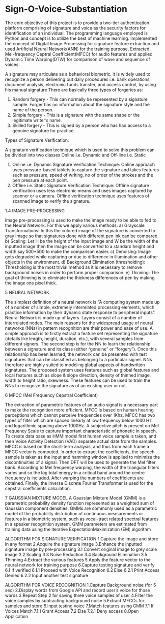 # Sign-O-Voice-Substantiation

The core objective of this project is to provide a two-tier authentication platform comprising of signature and voice as the security 
factors for identification of an individual. The programming language employed is Python and concept is to utilize the best of machine 
learning. Implemented the concept of Digital Image Processing for signature feature extraction and used Artificial Neural Network(ANN) 
for the training purpose. Extracted Mel-frequency Ceptral Coefficient(MFCC) for audio features and applied Dynamic Time Warping(DTW) for
comparison of wave and sequence of voices.


A signature may articulate as a behavioral biometric. It is widely used to recognize a person delivering out daily procedures i.e. bank operations, document analysis, electronic funds transfer, and access control, by using his manual signature
There are basically three types of forgeries as:
 1) Random forgery - This can normally be represented by a signature sample. Forger has no information about the signature style and the name of the person. 
2) Simple forgery - This is a signature with the same shape or the legitimate writer’s name. 
3) Skilled forgery - This is signed by a person who has had access to a genuine signature for practice.

Types of Signature Verification:

A signature verification technique which is used to solve this problem can be divided into two classes Online i.e. Dynamic and Off-line i.e. Static
1)	Online i.e. Dynamic Signature Verification Technique:
Online approach uses pressure-based tablets to capture the signature and takes features such as pressure, speed of writing, no of order of the strokes and the pen pressure at each point.
2)	Offline i.e. Static Signature Verification Technique:
Offline signature verification uses less electronic means and uses images captured by scanner or a camera. Offline verification technique uses features of scanned image to verify the signature.


1.4	IMAGE PRE-PROCESSING

Image pre-processing is used to make the image ready to be able to fed to the Neural Network. For this we apply various methods:
a)	Grayscale Transformations:
In this the colored image of the signature is converted to gray image so that signatures done with different pen ink can be compared.
b)	Scaling:
Let H be the height of the input image and W be the width of the inputted image then the image can be converted to a standard height and width say 500*500 to make the comparison easier.
c)	Denoising:
Image gets degraded while capturing or due to difference in illumination and other objects in the environment.
d)	Background Elimination (thresholding):
Thresholding is the most trivial method as it is necessary to remove background noises in order to perform proper comparison.
e)	Thinning:
The goal of thinning is to eliminate the thickness differences of pen by making the image one pixel thick.



5	 NEURAL NETWORK

The simplest definition of a neural network is “A computing system made up of a number of simple, extremely interrelated 
processing elements, which practice information by their dynamic state response to peripheral inputs”. Neural Network is 
made up of layers. Layers consist of a number of interrelated nodes. The main reasons for the widespread usage of neural 
networks (NNs) in pattern recognition are their power and ease of use. A simple approach is to firstly extract a feature 
set representing the signature (details like length, height, duration, etc.), with several samples from different signers. 
The second step is for the NN to learn the relationship between a signature and its class (either “genuine” or “forgery”). 
Once this relationship has been learned, the network can be presented with test signatures that can be classified as belonging
to a particular signer. NNs therefore are highly suited to modeling global aspects of handwritten signatures.
The proposed system uses features such as global features and local features such as slope & slope direction, density of 
thinned image, width to height ratio, skewness.
These features can be used to train the NNs to recognize the signature as of an existing user or not.



6	MFCC (Mel Frequency Cepstral Coefficient)

The extraction of parametric features of an audio signal is a necessary part to make the recognition more efficient. 
MFCC is based on human hearing perceptions which cannot perceive frequencies over 1Khz. MFCC has two types of filter 
which are spaced linearly at low frequency below 1000 Hz and logarithmic spacing above 1000Hz. A subjective pitch is 
present on Mel Frequency Scale to capture important characteristic of phonetic in speech.
To create data base as HMM model first human voice sample is taken, and then Voice Activity Detection (VAD) separate 
actual date from the samples. MFCC is based on the short-term analysis, and thus from each frame a MFCC vector is computed.
In order to extract the coefficients, the speech sample is taken as the input and hamming window is applied to minimize the
discontinuities of a signal. Then DFT will be used to generate the Mel filter bank. According to Mel frequency warping, the
width of the triangular filters varies and so the log total energy in a critical band around the centre frequency is included.
After warping the numbers of coefficients are obtained. Finally, the Inverse Discrete Fourier Transformer is used for the cepstral
coefficients calculation.

7	GAUSSIAN MIXTURE MODEL
A Gaussian Mixture Model (GMM) is a parametric probability density function represented as a weighted sum of Gaussian
component densities. GMMs are commonly used as a parametric model of the probability distribution of continuous measurements 
or features in a biometric system, such as vocal-tract related spectral features in a speaker recognition system. GMM parameters
are estimated from training data using the iterative ExpectationMaximization (EM) algorithm


ALGORITHM FOR SIGNATURE VERIFICATION
1.Capture the image and store in any format
2.Acquire the signature image 
3.Enhance the inputted signature image by pre-processing 
  3.1 Convert original image to grey scale image 
  3.2 Scaling 
  3.3 Noise Reduction 
  3.4 Background Elimination 
  3.5 Thinning 
4.Extract the various features 
5.Apply the feature vector to the neural network for training purpose
6.Capture testing signature and verify
  6.1 If verified
   6.1.1 Proceed with Voice Recognition
  6.2 Else
   6.2.1 Print Access Denied
   6.2.2 Input another test signature

ALGORITHM FOR VOICE RECOGNITION
1.Capture Background noise (for 5 sec) 
2.Display words from Google API and record user’s voice for those words
3.Repeat Step 2 for saving three voice samples of user 
4.Filter the voice samples by subtracting background noise
5.Extract MFCCs for samples and store
6.Input testing voice
7.Match features using GMM 
  7.1 If Voices Match
   7.1.1 Grant Access
  7.2 Else
	 7.2.1 Deny access
8.Open Application

